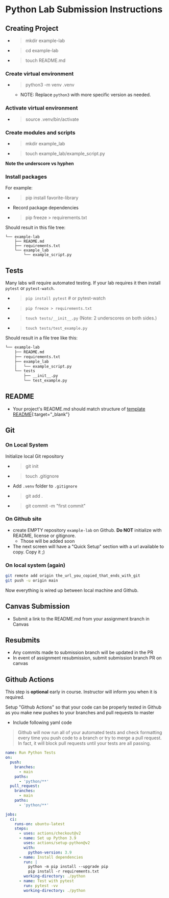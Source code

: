 # Python Lab Submission Instructions

## Creating Project

- > mkdir example-lab
- > cd example-lab
- > touch README.md

### Create virtual environment

- > python3 -m venv .venv
  - NOTE: Replace `python3` with more specific version as needed.

### Activate virtual environment

- > source .venv/bin/activate

### Create modules and scripts

- > mkdir example_lab
- > touch example_lab/example_script.py

**Note the underscore vs hyphen**

### Install packages

For example:

- > pip install favorite-library
- Record package dependencies
- > pip freeze > requirements.txt

Should result in this file tree:

```console
└── example-lab
    ├── README.md
    ├── requirements.txt
    └── example_lab
        └── example_script.py
```

## Tests

Many labs will require automated testing. If your lab requires it then install `pytest` or `pytest-watch`.

- > `pip install pytest` # or pytest-watch
- > `pip freeze > requirements.txt`
- > `touch tests/__init__.py` (Note: 2 underscores on both sides.)
- > `touch tests/test_example.py`

Should result in a file tree like this:

```sh
└── example-lab
    ├── README.md
    ├── requirements.txt
    ├── example_lab
    │   └── example_script.py
    └── tests
        ├── __init__.py
        └── test_example.py
```

## README

- Your project's README.md should match structure of [template README](./README-template.md){:target="_blank"}

## Git

### On Local System

Initialize local Git repository

- > git init
- > touch .gitignore
- Add `.venv` folder to `.gitignore`
- > git add .
- > git commit -m "first commit"

### On Github site

- create EMPTY repository `example-lab` on Github. **Do NOT** initialize with README, license or gitignore.
  - Those will be added soon
- The next screen will have a "Quick Setup" section with a url available to copy. Copy it ;)

### On local system (again)

```sh
git remote add origin the_url_you_copied_that_ends_with_git
git push -u origin main
```

Now everything is wired up between local machine and Github.

## Canvas Submission

- Submit a link to the README.md from your assignment branch in Canvas

## Resubmits

- Any commits made to submission branch will be updated in the PR
- In event of assignment resubmission, submit submission branch PR on canvas

## Github Actions

This step is **optional** early in course. Instructor will inform you when it is required.

Setup "Github Actions" so that your code can be properly tested in Github as you make new pushes to your branches and pull requests to master

- Include following yaml code

> Github will now run all of your automated tests and check formatting every time you push code to a branch or try to merge a pull request. In fact, it will block pull requests until your tests are all passing.

```yml
name: Run Python Tests
on:
  push:
    branches:
      - main
    paths:
      - 'python/**'
  pull_request:
    branches:
      - main
    paths:
      - 'python/**'

jobs:
  ci:
    runs-on: ubuntu-latest
    steps:
      - uses: actions/checkout@v2
      - name: Set up Python 3.9
        uses: actions/setup-python@v2
        with:
          python-version: 3.9
      - name: Install dependencies
        run: |
          python -m pip install --upgrade pip
          pip install -r requirements.txt
        working-directory: ./python
      - name: Test with pytest
        run: pytest -vv
        working-directory: ./python
```
